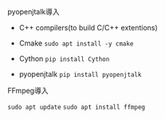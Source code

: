 


pyopenjtalk導入


- C++ compilers(to build C/C++ extentions)

- Cmake
`sudo apt install -y cmake`

- Cython
`pip install Cython`

- pyopenjtalk
`pip install pyopenjtalk`



FFmpeg導入

`sudo apt update`
`sudo apt install ffmpeg`
